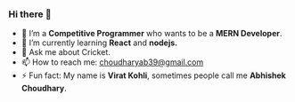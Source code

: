 ### Hi there 👋 


 

- 🔭 I’m a **Competitive Programmer** who wants to be a **MERN Developer**.
- 🌱 I’m currently learning **React** and **nodejs.**
- 💬 Ask me about Cricket.
- 📫 How to reach me: choudharyab39@gmail.com
- ⚡ Fun fact: My name is **Virat Kohli**, sometimes people call me **Abhishek Choudhary**.


